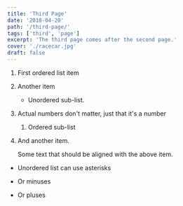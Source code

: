 ```yaml
---
title: 'Third Page'
date: '2018-04-20'
path: '/third-page/'
tags: ['third', 'page']
excerpt: 'The third page comes after the second page.'
cover: './racecar.jpg'
draft: false
---
```


1. First ordered list item
2. Another item
   - Unordered sub-list.
3. Actual numbers don't matter, just that it's a number
   1. Ordered sub-list
4. And another item.

   Some text that should be aligned with the above item.

- Unordered list can use asterisks

* Or minuses

- Or pluses
